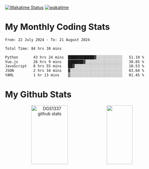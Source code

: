 [![Wakatime Status](https://github.com/noopurphalak/noopurphalak/workflows/wakatime-status-update/badge.svg)](https://github.com/noopurphalak/noopurphalak/actions/workflows/main.yml)
[![wakatime](https://wakatime.com/badge/user/80ace140-ef40-4fdd-b8ed-f3be3d2e1aea.svg)](https://wakatime.com/@80ace140-ef40-4fdd-b8ed-f3be3d2e1aea)

# My Monthly Coding Stats

<!--START_SECTION:waka-->

```txt
From: 22 July 2024 - To: 21 August 2024

Total Time: 84 hrs 38 mins

Python       43 hrs 24 mins  ████████████▓░░░░░░░░░░░░   51.19 %
Vue.js       26 hrs 9 mins   ███████▓░░░░░░░░░░░░░░░░░   30.85 %
JavaScript   8 hrs 55 mins   ██▓░░░░░░░░░░░░░░░░░░░░░░   10.53 %
JSON         2 hrs 34 mins   ▓░░░░░░░░░░░░░░░░░░░░░░░░   03.04 %
YAML         1 hr 13 mins    ▒░░░░░░░░░░░░░░░░░░░░░░░░   01.45 %
```

<!--END_SECTION:waka-->

# My Github Stats
<div style="text-align: center;">
  <img width="49%" height="195px" src="https://github-readme-stats-sigma-five.vercel.app/api?username=noopurphalak&show_icons=true&count_private=true&hide_border=true&title_color=ecf2f8&icon_color=0d1117&text_color=FFFFFF&bg_color=0d1117" alt="DGS1337 github stats" />
  <img width="41%" height="195px" src="https://github-readme-stats-sigma-five.vercel.app/api/top-langs/?username=noopurphalak&layout=compact&hide_border=true&title_color=ecf2f8&text_color=FFFFFF&bg_color=0d1117" />
</div>
